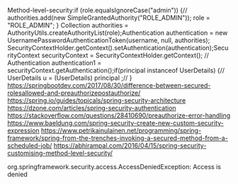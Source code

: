 Method-level-security:if (role.equalsIgnoreCase("admin")) {//					            	authorities.add(new SimpleGrantedAuthority("ROLE_ADMIN"));	role = "ROLE_ADMIN";	}
Collection<GrantedAuthority> authorities = AuthorityUtils.createAuthorityList(role);Authentication authentication = new UsernamePasswordAuthenticationToken(username, null,	authorities);					SecurityContextHolder.getContext().setAuthentication(authentication);SecurityContext securityContext = SecurityContextHolder.getContext();
// Authentication authentication1 = securityContext.getAuthentication();if(principal instanceof UserDetails) {//						        	UserDetails u = (UserDetails) principal ;// }
https://springbootdev.com/2017/08/30/difference-between-secured-rolesallowed-and-preauthorizepostauthorize/
https://spring.io/guides/topicals/spring-security-architecture
https://dzone.com/articles/spring-security-authentication
https://stackoverflow.com/questions/28410690/preauthorize-error-handling
https://www.baeldung.com/spring-security-create-new-custom-security-expression
https://www.petrikainulainen.net/programming/spring-framework/spring-from-the-trenches-invoking-a-secured-method-from-a-scheduled-job/
https://abhirampal.com/2016/04/15/spring-security-customising-method-level-security/

org.springframework.security.access.AccessDeniedException: Access is denied
